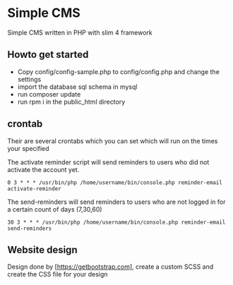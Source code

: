 # Simple CMS #

Simple CMS written in PHP with slim 4 framework

## Howto get started ##

* Copy config/config-sample.php to config/config.php and change the settings
* import the database sql schema in mysql
* run composer update
* run rpm i in the public_html directory

## crontab ##

Their are several crontabs which you can set which will run on the times your specified

The activate reminder script will send reminders to users who did not activate the account yet.
```
0 3 * * * /usr/bin/php /home/username/bin/console.php reminder-email activate-reminder
```

The send-reminders will send reminders to users who are not logged in for a certain count of days (7,30,60)
```
30 3 * * * /usr/bin/php /home/username/bin/console.php reminder-email send-reminders
```

## Website design ##

Design done by [https://getbootstrap.com], create a custom SCSS and create the CSS file for your design
